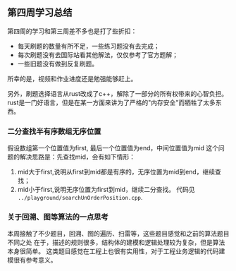 ## 第四周学习总结

第四周的学习和第三周差不多也是打了些折扣：

- 每天刷题的数量有所不足，一些练习题没有去完成；
- 每次刷题没有去国际站看其他解法，仅仅参考了官方题解；
- 一些旧题没有做到反复刷题。

所幸的是，视频和作业进度还是勉强能够赶上。

另外，刷题选择语言从rust改成了c++，解除了一部分的所有权带来的心智负担。
rust是一门好语言，但是在某一方面来讲为了严格的"内存安全"而牺牲了太多东西。

### 二分查找半有序数组无序位置
假设数组第一个位置值为first, 最后一个位置值为end，中间位置值为mid
这个问题的解决思路是：先查找mid，会有如下情形：
1. mid大于first,说明从first到mid都是有序的，无序位置为mid到end，继续查找；
2. mid小于first,说明无序位置为first到mid，继续二分查找。
代码见 `../playground/searchUnOrderPosition.cpp`.
   
### 关于回溯、图等算法的一点思考
本周接触了不少题目，回溯、图的遍历、扫雷等，这些题目感觉和之前的算法题目不同之处
在于，描述的规则很多，结构体的建模和逻辑处理较为复杂，但是算法本身很简单。
这类题目感觉在工程上也很有实用性，对于工程业务逻辑的代码建模很有参考意义。
